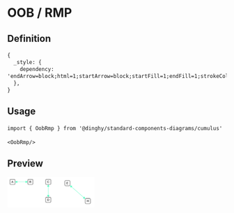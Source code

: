 # OOB / RMP

## Definition

```
{
  _style: { 
    dependency: 'endArrow=block;html=1;startArrow=block;startFill=1;endFill=1;strokeColor=#4EFDC0;',
  },
}
```

## Usage

```
import { OobRmp } from '@dinghy/standard-components-diagrams/cumulus'

<OobRmp/>
```

## Preview

<img src="./oob-rmp.png" width="200"/>
